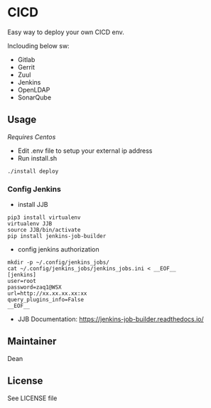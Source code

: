 # CICD

Easy way to deploy your own CICD env.

Inclouding below sw:
- Gitlab
- Gerrit
- Zuul
- Jenkins
- OpenLDAP
- SonarQube

## Usage

*Requires Centos*

- Edit .env file to setup your external ip address
- Run install.sh
```
./install deploy
```

### Config Jenkins

- install JJB

```
pip3 install virtualenv
virtualenv JJB
source JJB/bin/activate
pip install jenkins-job-builder
```

- config jenkins authorization
```
mkdir -p ~/.config/jenkins_jobs/
cat ~/.config/jenkins_jobs/jenkins_jobs.ini < __EOF__
[jenkins]
user=root
password=zaq1@WSX
url=http://xx.xx.xx.xx:xx
query_plugins_info=False
__EOF__
```

* JJB Documentation: https://jenkins-job-builder.readthedocs.io/

## Maintainer

Dean

## License

See LICENSE file
